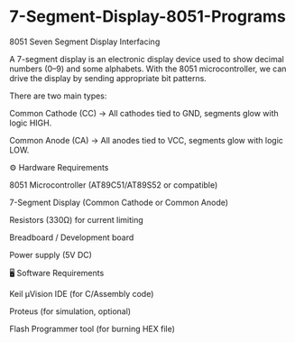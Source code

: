 # 7-Segment-Display-8051-Programs
8051 Seven Segment Display Interfacing

A 7-segment display is an electronic display device used to show decimal numbers (0–9) and some alphabets.
With the 8051 microcontroller, we can drive the display by sending appropriate bit patterns.

There are two main types:

Common Cathode (CC) → All cathodes tied to GND, segments glow with logic HIGH.

Common Anode (CA) → All anodes tied to VCC, segments glow with logic LOW.

⚙️ Hardware Requirements

8051 Microcontroller (AT89C51/AT89S52 or compatible)

7-Segment Display (Common Cathode or Common Anode)

Resistors (330Ω) for current limiting

Breadboard / Development board

Power supply (5V DC)

🖥️ Software Requirements

Keil µVision IDE (for C/Assembly code)

Proteus (for simulation, optional)

Flash Programmer tool (for burning HEX file)
